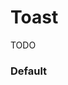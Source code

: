 # Toast
TODO

<Playground />

<Usage />

<Api />

<Examples />

### Default
<Example value="examples/default" />


